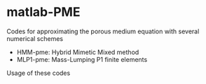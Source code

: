 # matlab-PME
Codes for approximating the porous medium equation with several numerical schemes

* HMM-pme: Hybrid Mimetic Mixed method
* MLP1-pme: Mass-Lumping P1 finite elements

Usage of these codes 

